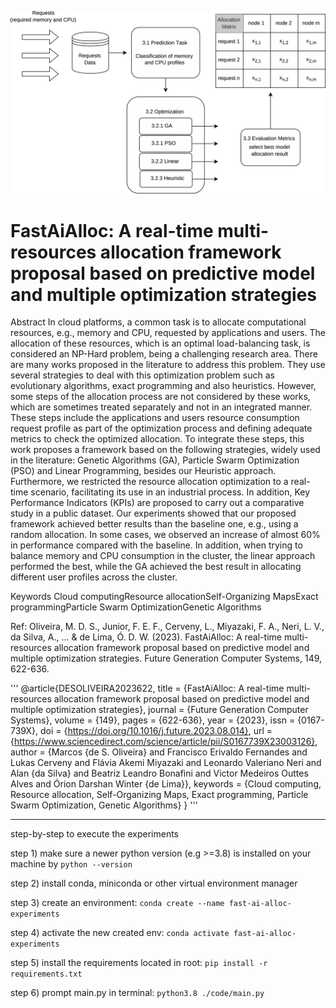 ![FastAiAlloc](https://github.com/marcosd3souza/fast-ai-alloc/blob/main/2-RTAI_workflow.jpg)

# FastAiAlloc: A real-time multi-resources allocation framework proposal based on predictive model and multiple optimization strategies
Abstract
In cloud platforms, a common task is to allocate computational resources, e.g., memory and CPU, requested by applications and users. The allocation of these resources, which is an optimal load-balancing task, is considered an NP-Hard problem, being a challenging research area. There are many works proposed in the literature to address this problem. They use several strategies to deal with this optimization problem such as evolutionary algorithms, exact programming and also heuristics. However, some steps of the allocation process are not considered by these works, which are sometimes treated separately and not in an integrated manner. These steps include the applications and users resource consumption request profile as part of the optimization process and defining adequate metrics to check the optimized allocation. To integrate these steps, this work proposes a framework based on the following strategies, widely used in the literature: Genetic Algorithms (GA), Particle Swarm Optimization (PSO) and Linear Programming, besides our Heuristic approach. Furthermore, we restricted the resource allocation optimization to a real-time scenario, facilitating its use in an industrial process. In addition, Key Performance Indicators (KPIs) are proposed to carry out a comparative study in a public dataset. Our experiments showed that our proposed framework achieved better results than the baseline one, e.g., using a random allocation. In some cases, we observed an increase of almost 60% in performance compared with the baseline. In addition, when trying to balance memory and CPU consumption in the cluster, the linear approach performed the best, while the GA achieved the best result in allocating different user profiles across the cluster.

Keywords
Cloud computingResource allocationSelf-Organizing MapsExact programmingParticle Swarm OptimizationGenetic Algorithms

Ref:
Oliveira, M. D. S., Junior, F. E. F., Cerveny, L., Miyazaki, F. A., Neri, L. V., da Silva, A., ... & de Lima, Ó. D. W. (2023). FastAiAlloc: A real-time multi-resources allocation framework proposal based on predictive model and multiple optimization strategies. Future Generation Computer Systems, 149, 622-636.

'''
@article{DESOLIVEIRA2023622,
title = {FastAiAlloc: A real-time multi-resources allocation framework proposal based on predictive model and multiple optimization strategies},
journal = {Future Generation Computer Systems},
volume = {149},
pages = {622-636},
year = {2023},
issn = {0167-739X},
doi = {https://doi.org/10.1016/j.future.2023.08.014},
url = {https://www.sciencedirect.com/science/article/pii/S0167739X23003126},
author = {Marcos {de S. Oliveira} and Francisco Erivaldo Fernandes and Lukas Cerveny and Flávia Akemi Miyazaki and Leonardo Valeriano Neri and Alan {da Silva} and Beatriz Leandro Bonafini and Victor Medeiros Outtes Alves and Órion Darshan Winter {de Lima}},
keywords = {Cloud computing, Resource allocation, Self-Organizing Maps, Exact programming, Particle Swarm Optimization, Genetic Algorithms}
}
'''

------------------------------------------------------------------------------------------------------------------------------------------------------

step-by-step to execute the experiments


step 1) make sure a newer python version (e.g >=3.8) is installed on your machine by ```python --version```

step 2) install conda, miniconda or other virtual environment manager

step 3) create an environment: ```conda create --name fast-ai-alloc-experiments```

step 4) activate the new created env: ```conda activate fast-ai-alloc-experiments```

step 5) install the requirements located in root: ```pip install -r requirements.txt```

step 6) prompt main.py in terminal: ```python3.8 ./code/main.py```
